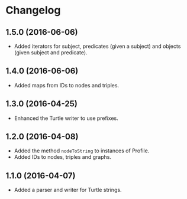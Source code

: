 # Changelog

## 1.5.0 (2016-06-06)

* Added iterators for subject, predicates (given a subject) and objects (given subject and predicate).

## 1.4.0 (2016-06-06)

* Added maps from IDs to nodes and triples.

## 1.3.0 (2016-04-25)

* Enhanced the Turtle writer to use prefixes.

## 1.2.0 (2016-04-08)

* Added the method `nodeToString` to instances of Profile.
* Added IDs to nodes, triples and graphs.

## 1.1.0 (2016-04-07)

* Added a parser and writer for Turtle strings.